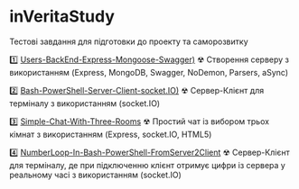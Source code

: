 # inVeritaStudy
Тестові завдання для підготовки до проекту та саморозвитку


1️⃣  [Users-BackEnd-Express-Mongoose-Swagger)](https://github.com/IRONKAGE/inVeritaStudy/tree/master/users-BackEnd-Express-Mongoose-Swagger)
☢ Створення серверу з використанням (Express, MongoDB, Swagger, NoDemon, Parsers, aSync)

2️⃣  [Bash-PowerShell-Server-Client-socket.IO)](https://github.com/IRONKAGE/inVeritaStudy/tree/master/Bash-PowerShell-Server-Client-socket.IO)
☢ Cервер-Клієнт для терміналу з використанням (socket.IO)

3️⃣  [Simple-Chat-With-Three-Rooms](https://github.com/IRONKAGE/inVeritaStudy/tree/master/Simple-Chat-With-Three-Rooms)
☢ Простий чат із вибором трьох кімнат з використанням (Express, socket.IO, HTML5)

4️⃣ [NumberLoop-In-Bash-PowerShell-FromServer2Client](https://github.com/IRONKAGE/inVeritaStudy/tree/master/NumberLoop-In-Bash-PowerShell-FromServer2Client)
☢ Cервер-Клієнт для терміналу, де при підключенню клієнт отримує цифри із сервера у реальному часі з використанням (socket.IO)
